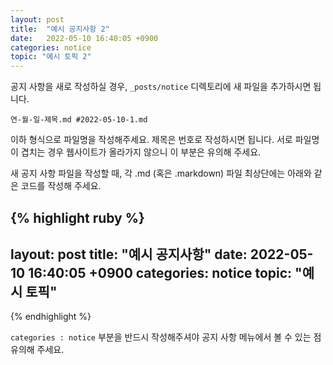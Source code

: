 ```yaml
---
layout: post
title:  "예시 공지사항 2"
date:   2022-05-10 16:40:05 +0900
categories: notice
topic: "예시 토픽 2"
---
```

공지 사항을 새로 작성하실 경우, `_posts/notice` 디렉토리에 새 파일을 추가하시면 됩니다. 

`연-월-일-제목.md #2022-05-10-1.md`

이하 형식으로 파일명을 작성해주세요. 제목은 번호로 작성하시면 됩니다. 서로 파일명이 겹치는 경우 웹사이트가 올라가지 않으니 이 부분은 유의해 주세요.

새 공지 사항 파일을 작성할 때, 각 .md (혹은 .markdown) 파일 최상단에는 아래와 같은 코드를 작성해 주세요.


{% highlight ruby %}
---
layout: post
title:  "예시 공지사항"
date:   2022-05-10 16:40:05 +0900
categories: notice
topic: "예시 토픽"
---
{% endhighlight %}


`categories : notice` 부분을 반드시 작성해주셔야 공지 사항 메뉴에서 볼 수 있는 점 유의해 주세요.